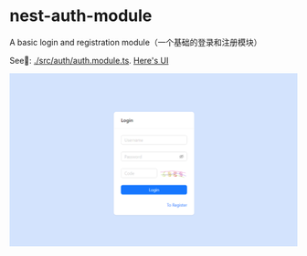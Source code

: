 # nest-auth-module

A basic login and registration module（一个基础的登录和注册模块）

See👀: [./src/auth/auth.module.ts](./src/auth/auth.module.ts). [Here's UI](https://github.com/reasonly7/antdv-login-register)

![](./preview.png)
